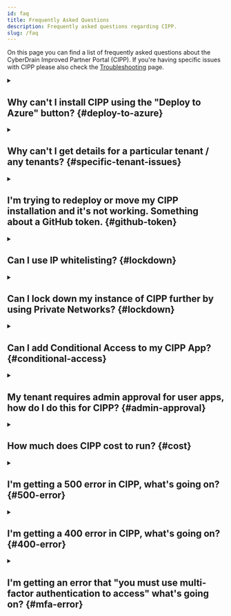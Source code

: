 ```yaml
---
id: faq
title: Frequently Asked Questions
description: Frequently asked questions regarding CIPP.
slug: /faq
---
```


<!-- vale Microsoft.FirstPerson = NO -->
<!-- vale Microsoft.HeadingAcronyms = NO -->
<!-- vale Microsoft.HeadingPunctuation = NO -->

On this page you can find a list of frequently asked questions about the CyberDrain Improved Partner Portal (CIPP). If you're having specific issues with CIPP please also check the [Troubleshooting](/troubleshooting) page.

<details>
<summary>

## Why can't I install CIPP using the "Deploy to Azure" button? {#deploy-to-azure}

</summary>

If you're experiencing issues with installation please report these in `#cipp-issues` on the [CIPP Discord](https://discord.gg/cyberdrain)

</details>

<details>
<summary>

## Why can't I get details for a particular tenant / any tenants? {#specific-tenant-issues}

</summary>

1. You have a guest account in a tenant that has the same User Principal Name (UPN) as you used to generate your tokens.
1. Conditional access is blocking the correct functioning of the tokens - check your CA policies and also make sure you're not geo-blocking the function app's location.
1. You can't use third party MFA on the account used to generate Secure Application Model (SAM) tokens.

If your entire tenant list doesn't load, there is a big chance there is something wrong with your token configuration. Check the [troubleshooting](/troubleshooting) page for more information. If you are missing your own tenant, make sure you enable the flag to manage this tenant.

</details>

<details>
<summary>

## I'm trying to redeploy or move my CIPP installation and it's not working. Something about a GitHub token. {#github-token}

</summary>

If you installed CIPP before the release of version 2, you deployed the `master` branch of your CIPP repository fork. From version 2 if you want to redeploy using the [click-to-deploy installation](/docs/user/gettingstarted/installation) you must [rename the `master` branch to `main`](https://docs.github.com/en/repositories/configuring-branches-and-merges-in-your-repository/managing-branches-in-your-repository/renaming-a-branch) and then redeploy.

</details>

<details>
<summary>

## Can I use IP whitelisting? {#lockdown}

</summary>

Yes. CIPP can use IP whitelisting. This feature is in preview at Azure and might break at any moment. Deploying this is down at your own risk. For the latest documentation on how to perform this check [here](https://learn.microsoft.com/en-us/azure/static-web-apps/configuration#networking)
</details>

<details>

<summary>

## Can I lock down my instance of CIPP further by using Private Networks? {#lockdown}

</summary>

To protect CIPP as a private resource, that's only reachable over a Virtual Private Network (VPN) or IP allowlisting you can use Private Endpoint Connections.

To enable Private Endpoints you must already have an Azure VNet available, and understand how VNets work.

1. Go to CIPP
1. Go to Settings
1. Select **Backend**
1. Select **Go to role management**
1. Select **Private Endpoints**
1. Select **Add**
1. Setup your VNet information

CIPP is now no longer available publicly over the internet.

</details>

<details>
<summary>

## Can I add Conditional Access to my CIPP App? {#conditional-access}

</summary>

To add Conditional Access to CIPP, follow the below steps:

1. Go to your [Conditional Access Policies](https://portal.azure.com/#blade/Microsoft_AAD_IAM/ConditionalAccessBlade/Policies)
1. Select which users to apply the policy to, default suggestion is _"All Users"_
1. Select **Azure Static Web Apps** as the included app under "Cloud Apps or actions"
1. Configure any condition you want. For example Trusted Locations, specific IPs, specific platforms.

1. At Access Controls you must enable _Grant, with MFA access_.
1. Select **Save**

Your app is now protected with Conditional Access.

</details>

<details>
<summary>

## My tenant requires admin approval for user apps, how do I do this for CIPP? {#admin-approval}

</summary>

If your Azure Tenant requires admin approval for user apps, add consent by following the below steps:

1. Go to [Azure Enterprise Applications](https://portal.azure.com/#blade/Microsoft_AAD_IAM/StartboardApplicationsMenuBlade/AllApps)
1. Find _Azure Static Websites_
1. Grant Admin Consent for all

This permits users the ability to grant consent when access CIPP now.

</details>

<details>
<summary>

## How much does CIPP cost to run? {#cost}

</summary>

Assuming you're running on the click-to-deploy configuration and average usage patterns it should cost $15 - $20 or £17 - £22 per month. You can check the costs, and estimated costs, for the resource group on the Azure Portal.

Please note it is your responsibility to ensure you are keeping an eye on costs within your instances.

</details>

<details>
<summary>

## I'm getting a 500 error in CIPP, what's going on? {#500-error}

</summary>

A 500 error is a generic server error. In CIPP this can hide many different issues. It could mean:

- You don't have valid licensing for the feature you're trying to use.
- The CIPP-API function app isn't responding correctly, is starting up or is down.

If you're still having issues, after checking licensing and that your function app is running correctly, please report them in `#cipp-issues` on the [CIPP Discord](https://discord.gg/cyberdrain).

</details>

<details>
<summary>

## I'm getting a 400 error in CIPP, what's going on? {#400-error}

</summary>

A 400 error is a generic access error. In CIPP this can hide many different issues. It could mean:

- You have issues with your tokens. Check the [troubleshooting](/docs/general/troubleshooting/) page for more information.
- You're trying to access a page that requires a specific role.
- You're trying to access a page that doesn't exist.

</details>

<details>
<summary>

## I'm getting an error that "you must use multi-factor authentication to access" what's going on? {#mfa-error}

</summary>

Typically this error means you're using tokens that don't have a "strong auth claim" or similar. This could be because you're using non-Azure AD MFA or you didn't complete MFA when creating your tokens for one or more of the authentication steps. Make sure you're using a supported MFA method and that you've completed the MFA steps when creating your tokens.

Check the [MFA Troubleshooting](/docs/general/troubleshooting/#multi-factor-authentication-troubleshooting) section in the Troubleshooting page for more information.

</details>

<!-- vale Microsoft.FirstPerson = YES -->
<!-- vale Microsoft.HeadingAcronyms = YES -->
<!-- vale Microsoft.HeadingPunctuation = YES -->
